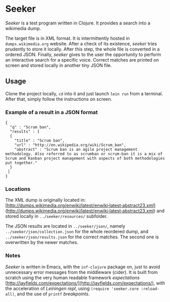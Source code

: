 # Seeker

*Seeker* is a test program written in Clojure. It provides a search into a wikimedia dump.

The target file is in XML format. It is intermittently hosted in `dumps.wikimedia.org` website.
After a check of its existence, *seeker* tries prudently to store it locally.
After this step, the whole file is converted in a ordered JSON.
Finally, *seeker* gives to the user the opportunity to perform an interactive search for a specific voice. Correct matches are printed on screen and stored locally in another tiny JSON file.

## Usage

Clone the project locally, `cd` into it and just launch `lein run`
from a terminal. After that, simply follow the instructions on screen.

### Example of a result in a JSON format

```
{
  "q" : "Scrum ban",
  "results" : [
  {
    "title" : "Scrum ban",
    "url" : "http://en.wikipedia.org/wiki/Scrum_ban",
    "abstract" : "Scrum ban is an agile project management methodology. Also referred to as scrumban or scrum-ban it is a mix of Scrum and Kanban project management with aspects of both methodologies put together."
  }
 ]
}
```

### Locations

The XML dump is originally located in: [http://dumps.wikimedia.org/enwiki/latest/enwiki‐latest‐abstract23.xml]
(http://dumps.wikimedia.org/enwiki/latest/enwiki‐latest‐abstract23.xml)
and stored locally in `../seeker/resources/` subfolder.

The JSON results are located in `../seeker/json/`,
namely `../seeker/json/collection.json` for the whole reordered dump,
and `../seeker/json/results.json` for the correct matches. The second one is overwritten
by the newer matches.

### Notes

*Seeker* is written in Emacs, with the `inf-clojure` package on, just
to avoid unnecessary error messages from the middleware (cider). It is built from scratch using the very human readable framework *expectations* [http://jayfields.com/expectations/](http://jayfields.com/expectations/), with the acceleration of *Leiningen repl*, using `(require 'seeker.core :reload-all)`, and the use of `printf` *breakpoints*.
